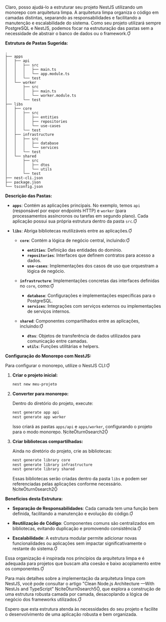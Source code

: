 Claro, posso ajudá-lo a estruturar seu projeto NestJS utilizando um monorepo com arquitetura limpa. A arquitetura limpa organiza o código em camadas distintas, separando as responsabilidades e facilitando a manutenção e escalabilidade do sistema. Como seu projeto utilizará sempre PostgreSQL e NestJS, podemos focar na estruturação das pastas sem a necessidade de abstrair o banco de dados ou o framework.

**Estrutura de Pastas Sugerida:**

```
.
├── apps
│   ├── api
│   │   ├── src
│   │   │   ├── main.ts
│   │   │   └── app.module.ts
│   │   └── test
│   └── worker
│       ├── src
│       │   ├── main.ts
│       │   └── worker.module.ts
│       └── test
├── libs
│   ├── core
│   │   ├── src
│   │   │   ├── entities
│   │   │   ├── repositories
│   │   │   └── use-cases
│   │   └── test
│   ├── infrastructure
│   │   ├── src
│   │   │   ├── database
│   │   │   └── services
│   │   └── test
│   └── shared
│       ├── src
│       │   ├── dtos
│       │   └── utils
│       └── test
├── nest-cli.json
├── package.json
└── tsconfig.json
```

**Descrição das Pastas:**

- **`apps`**: Contém as aplicações principais. No exemplo, temos `api` (responsável por expor endpoints HTTP) e `worker` (para processamentos assíncronos ou tarefas em segundo plano). Cada aplicação possui sua própria estrutura dentro da pasta `src`.

- **`libs`**: Abriga bibliotecas reutilizáveis entre as aplicações.

  - **`core`**: Contém a lógica de negócio central, incluindo:
    - **`entities`**: Definição das entidades do domínio.
    - **`repositories`**: Interfaces que definem contratos para acesso a dados.
    - **`use-cases`**: Implementações dos casos de uso que orquestram a lógica de negócio.

  - **`infrastructure`**: Implementações concretas das interfaces definidas no `core`, como:
    - **`database`**: Configurações e implementações específicas para o PostgreSQL.
    - **`services`**: Integrações com serviços externos ou implementações de serviços internos.

  - **`shared`**: Componentes compartilhados entre as aplicações, incluindo:
    - **`dtos`**: Objetos de transferência de dados utilizados para comunicação entre camadas.
    - **`utils`**: Funções utilitárias e helpers.

**Configuração do Monorepo com NestJS:**

Para configurar o monorepo, utilize o NestJS CLI:

1. **Criar o projeto inicial:**

   ```bash
   nest new meu-projeto
   ```

2. **Converter para monorepo:**

   Dentro do diretório do projeto, execute:

   ```bash
   nest generate app api
   nest generate app worker
   ```

   Isso criará as pastas `apps/api` e `apps/worker`, configurando o projeto para o modo monorepo. citeturn0search2

3. **Criar bibliotecas compartilhadas:**

   Ainda no diretório do projeto, crie as bibliotecas:

   ```bash
   nest generate library core
   nest generate library infrastructure
   nest generate library shared
   ```

   Essas bibliotecas serão criadas dentro da pasta `libs` e podem ser referenciadas pelas aplicações conforme necessário. citeturn0search2

**Benefícios desta Estrutura:**

- **Separação de Responsabilidades**: Cada camada tem uma função bem definida, facilitando a manutenção e evolução do código.

- **Reutilização de Código**: Componentes comuns são centralizados em bibliotecas, evitando duplicação e promovendo consistência.

- **Escalabilidade**: A estrutura modular permite adicionar novas funcionalidades ou aplicações sem impactar significativamente o restante do sistema.

Essa organização é inspirada nos princípios da arquitetura limpa e é adequada para projetos que buscam alta coesão e baixo acoplamento entre os componentes.

Para mais detalhes sobre a implementação da arquitetura limpa com NestJS, você pode consultar o artigo "Clean Node.js Architecture —With NestJs and TypeScript" citeturn0search5, que explora a construção de uma estrutura robusta camada por camada, desacoplando a lógica de negócio dos frameworks utilizados.

Espero que esta estrutura atenda às necessidades do seu projeto e facilite o desenvolvimento de uma aplicação robusta e bem organizada. 